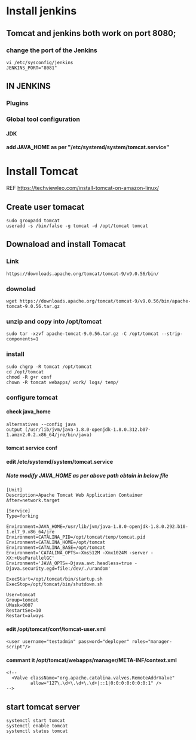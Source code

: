 # Install jenkins

## Tomcat and jenkins both work on port 8080;
### change the port of the Jenkins
```
vi /etc/sysconfig/jenkins
JENKINS_PORT="8081"
```

## IN JENKINS

### Plugins

### Global tool configuration
#### JDK
#### add JAVA_HOME as per "/etc/systemd/system/tomcat.service"


# Install Tomcat
REF https://techviewleo.com/install-tomcat-on-amazon-linux/
## Create user tomacat
```
sudo groupadd tomcat
useradd -s /bin/false -g tomcat -d /opt/tomcat tomcat
```
## Downaload and install Tomacat
### Link
```
https://downloads.apache.org/tomcat/tomcat-9/v9.0.56/bin/
```
### downolad
```
wget https://downloads.apache.org/tomcat/tomcat-9/v9.0.56/bin/apache-tomcat-9.0.56.tar.gz
```
### unzip and copy into /opt/tomcat
```
sudo tar -xzvf apache-tomcat-9.0.56.tar.gz -C /opt/tomcat --strip-components=1
```
### install
```
sudo chgrp -R tomcat /opt/tomcat
cd /opt/tomcat
chmod -R g+r conf
chown -R tomcat webapps/ work/ logs/ temp/
```
### configure tomcat
#### check java_home
```
alternatives --config java
output (/usr/lib/jvm/java-1.8.0-openjdk-1.8.0.312.b07-1.amzn2.0.2.x86_64/jre/bin/java)
```
#### tomcat service conf
#### edit /etc/systemd/system/tomcat.service
##### Note modify JAVA_HOME as per above path obtain in below file
```
[Unit]
Description=Apache Tomcat Web Application Container
After=network.target

[Service]
Type=forking

Environment=JAVA_HOME=/usr/lib/jvm/java-1.8.0-openjdk-1.8.0.292.b10-1.el7_9.x86_64/jre
Environment=CATALINA_PID=/opt/tomcat/temp/tomcat.pid
Environment=CATALINA_HOME=/opt/tomcat
Environment=CATALINA_BASE=/opt/tomcat
Environment='CATALINA_OPTS=-Xms512M -Xmx1024M -server -XX:+UseParallelGC'
Environment='JAVA_OPTS=-Djava.awt.headless=true -Djava.security.egd=file:/dev/./urandom'

ExecStart=/opt/tomcat/bin/startup.sh
ExecStop=/opt/tomcat/bin/shutdown.sh

User=tomcat
Group=tomcat
UMask=0007
RestartSec=10
Restart=always
```
#### edit /opt/tomcat/conf/tomcat-user.xml
```
<user username="testadmin" password="deployer" roles="manager-script"/>
```
#### commant it /opt/tomcat/webapps/manager/META-INF/context.xml
```
<!--
  <Valve className="org.apache.catalina.valves.RemoteAddrValve"
         allow="127\.\d+\.\d+\.\d+|::1|0:0:0:0:0:0:0:1" />
-->
```
## start tomcat server
```
systemctl start tomcat
systemctl enable tomcat
systemctl status tomcat
```